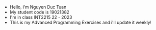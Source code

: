 * Hello, i'm Nguyen Duc Tuan
* My student code is 19021382
* I'm in class INT2215 22 - 2023
* This is my Advanced Programming Exercises and i'll update it weekly!
